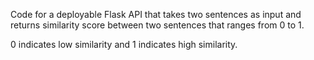 Code for a deployable Flask API that takes two sentences as input and returns similarity score between two sentences that ranges from 0 to 1.

0 indicates low similarity and 1 indicates high similarity.
